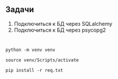 ## Задачи
1) Подключиться к БД через SQLalchemy
2) Подключиться к БД через psycopg2

#
```
python -m venv venv

source venv/Scripts/activate

pip install -r req.txt


```